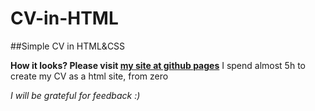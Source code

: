 # CV-in-HTML

##Simple CV in HTML&amp;CSS

**How it looks? Please visit [my site at github pages](https://michalkuczynski.github.io/CV-in-HTML/)**
I spend almost 5h to create my CV as a html site, from zero

*I will be grateful for feedback :)*
